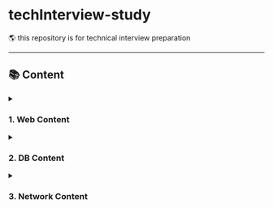 # techInterview-study
🌎 this repository is for technical interview preparation


--------------------

## 📚 Content

<details>
  <summary><h3>1. Web Content</h3></summary>
<div markdown="1">

> 1. [[Web-HTTP]: HTTP의 GET에 대해서](https://github.com/NBC-TEAM3/techInterview-study/blob/main/web/http/get-method.md)
> 2. [[Web-HTTP]: HTTP의 POST에 대해서](https://github.com/choichanhyeok/techInterview-study/blob/main/web/http/post-method.md)

</details>

<details>
  <summary><h3>2. DB Content</h3></summary>
<div markdown="1">

> 1. -

</details>

<details>
  <summary><h3>3. Network Content</h3></summary>
<div markdown="1">

> 1. -

</details>
